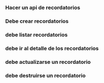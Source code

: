 ### Hacer un api de recordatorios
### Debe crear recordatorios
### debe listar recordatorios
### debe ir al detalle de los recordatorios
### debe actualizarse un recordatorio
### debe destruirse un recordatorio